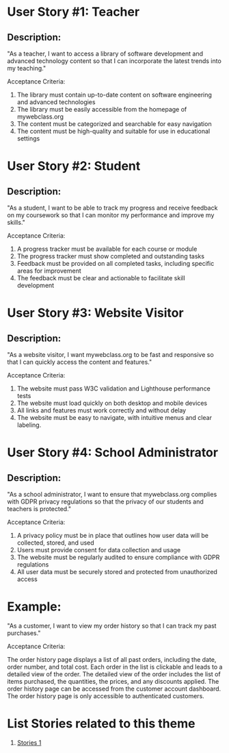 # User Story #1: Teacher
## Description:
"As a teacher, I want to access a library of software development and advanced technology content so that I can incorporate the latest trends into my teaching."

Acceptance Criteria:
1. The library must contain up-to-date content on software engineering and advanced technologies
2. The library must be easily accessible from the homepage of mywebclass.org
3. The content must be categorized and searchable for easy navigation
4. The content must be high-quality and suitable for use in educational settings

# User Story #2: Student
## Description:
"As a student, I want to be able to track my progress and receive feedback on my coursework so that I can monitor my performance and improve my skills."

Acceptance Criteria:
1. A progress tracker must be available for each course or module
2. The progress tracker must show completed and outstanding tasks
3. Feedback must be provided on all completed tasks, including specific areas for improvement
4. The feedback must be clear and actionable to facilitate skill development

# User Story #3: Website Visitor
## Description: 
"As a website visitor, I want mywebclass.org to be fast and responsive so that I can quickly access the content and features."

Acceptance Criteria:
1. The website must pass W3C validation and Lighthouse performance tests
2. The website must load quickly on both desktop and mobile devices
3. All links and features must work correctly and without delay
4. The website must be easy to navigate, with intuitive menus and clear labeling.

# User Story #4: School Administrator
## Description:
"As a school administrator, I want to ensure that mywebclass.org complies with GDPR privacy regulations so that the privacy of our students and teachers is protected."

Acceptance Criteria:
1. A privacy policy must be in place that outlines how user data will be collected, stored, and used
2. Users must provide consent for data collection and usage
3. The website must be regularly audited to ensure compliance with GDPR regulations
4. All user data must be securely stored and protected from unauthorized access

# Example:
"As a customer, I want to view my order history so that I can track my past purchases."

Acceptance Criteria:

The order history page displays a list of all past orders, including the date, order number, and total cost.
Each order in the list is clickable and leads to a detailed view of the order.
The detailed view of the order includes the list of items purchased, the quantities, the prices, and any discounts applied.
The order history page can be accessed from the customer account dashboard.
The order history page is only accessible to authenticated customers.


# List Stories related to this theme
1. [Stories 1](documentation/templates/theme/initiatives/epics/stories/tasks/task_template.md)
